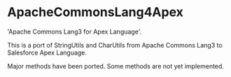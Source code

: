 # ApacheCommonsLang4Apex

'Apache Commons Lang3 for Apex Language'.

This is a port of StringUtils and CharUtils from Apache Commons Lang3 to Salesforce Apex Language.

Major methods have been ported. Some methods are not yet implemented.
